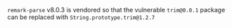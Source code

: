 `remark-parse` v8.0.3 is vendored so that the vulnerable `trim@0.0.1` package can be replaced with `String.prototype.trim@1.2.7`
